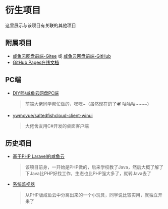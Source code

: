 # 衍生项目

这里展示与该项目有关联的其他项目

## 附属项目

- [咸鱼云网盘前端-Gitee](https://gitee.com/xiaotao233/saltedfishcloud-frontend) 或 [咸鱼云网盘前端-GitHub](https://github.com/mjt233/saltedfishcloud-backend)
- [GitHub Pages在线文档](https://mjt233.github.io/saltedfishcloud-backend/)

## PC端
- [DIY熙/咸鱼云网盘PC端](https://gitee.com/huang_jianxi/saltedfishcloud-pc)
  > 前端大佬同学帮忙做的，嘿嘿~（虽然现在鸽了🕊 咕咕咕~~~~）
- [ywmoyue/saltedfishcloud-client-winui](https://github.com/ywmoyue/saltedfishcloud-client-winui)
  > 大佬舍友用C#开发的桌面客户端

## 历史项目

- [基于PHP Laravel的咸鱼云](https://gitee.com/xiaotao233/webdisk)
  > 该项目前身，一开始是PHP做的，后来学校教了Java，然后大概了解了下Java比PHP好找工作，生态也比PHP强大多了，就转Java去了
- [系统监视器](https://gitee.com/xiaotao233/system-monitor)
  > 从PHP版咸鱼云中分离出来的一个小玩具，同学说比较实用，就独立开来了